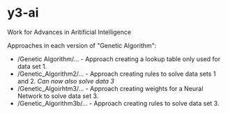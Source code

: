 y3-ai
=====

Work for Advances in Aritificial Intelligence

Approaches in each version of "Genetic Algorithm":

* /Genetic Algorithm/... - Approach creating a lookup table only used for data set 1.
* /Genetic_Algorithm2/... - Approach creating rules to solve data sets 1 and 2. *Can now also solve data 3*
* /Genetic_Algoirhtm3/... - Approach creating weights for a Neural Network to solve data set 3.
* /Genetic_Algorithm3b/... - Approach creating rules to solve data set 3.
